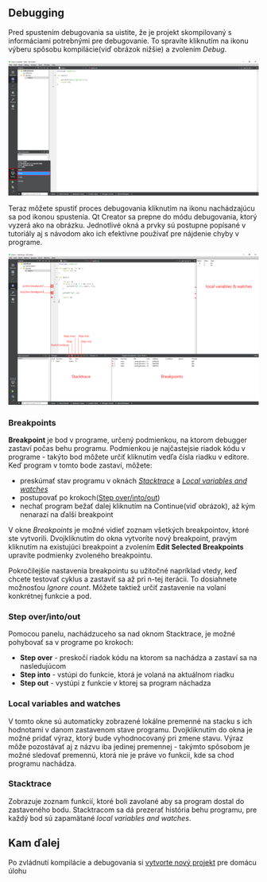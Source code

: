 ## Debugging

Pred spustením debugovania sa uistite, že je projekt skompilovaný s informáciami potrebnými pre debugovanie. To spravíte kliknutím na ikonu výberu spôsobu kompilácie\(viď obrázok nižšie\) a zvolením _Debug_.

![](/images/qt-creator/debug_01.png)

Teraz môžete spustiť proces debugovania kliknutím na ikonu nachádzajúcu sa pod ikonou spustenia. Qt Creator sa prepne do módu debugovania, ktorý vyzerá ako na obrázku. Jednotlivé okná a prvky sú postupne popísané v tutoriály aj s návodom ako ich efektívne používať pre nájdenie chyby v programe.

![](/images/qt-creator/debug_02.png)

### Breakpoints

**Breakpoint** je bod v programe, určený podmienkou, na ktorom debugger zastaví počas behu programu. Podmienkou je najčastejsie riadok kódu v programe - takýto bod môžete určiť kliknutím vedľa čísla riadku v editore. Keď program v tomto bode zastaví, môžete:
- preskúmať stav programu v oknách [*Stacktrace*]() a [*Local variables and watches*]()
- postupovať po krokoch([Step over/into/out]())
- nechať program bežať dalej kliknutím na Continue(viď obrázok), až kým nenarazí na ďalší breakpoint

V okne *Breakpoints* je možné vidieť zoznam všetkých breakpointov, ktoré ste vytvorili. Dvojkliknutím do okna vytvoríte nový breakpoint, pravým kliknutím na existujúci breakpoint a zvolením **Edit Selected Breakpoints** upravíte podmienky zvoleného breakpointu.

Pokročilejšie nastavenia breakpointu su užitočné napríklad vtedy, keď chcete testovať cyklus a zastaviť sa až pri n-tej iterácii. To dosiahnete možnosťou *Ignore count*. Môžete taktiež určiť zastavenie na volaní konkrétnej funkcie a pod.

### Step over/into/out

Pomocou panelu, nachádzuceho sa nad oknom Stacktrace, je možné pohybovať sa v programe po krokoch:

- **Step over** - preskočí riadok kódu na ktorom sa nachádza a zastaví sa na nasledujúcom
- **Step into** - vstúpi do funkcie, ktorá je volaná na aktuálnom riadku
- **Step out** - vystúpi z funkcie v ktorej sa program náchadza

### Local variables and watches

V tomto okne sú automaticky zobrazené lokálne premenné na stacku s ich hodnotami v danom zastavenom stave programu. Dvojkliknutím do okna je možné pridať výraz, ktorý bude vyhodnocovaný pri zmene stavu. Výraz môže pozostávať aj z názvu iba jedinej premennej - takýmto spôsobom je možné sledovať premennú, ktorá nie je práve vo funkcii, kde sa chod programu nachádza.

### Stacktrace

Zobrazuje zoznam funkcií, ktoré boli zavolané aby sa program dostal do zastaveného bodu. Stacktracom sa dá prezerať história behu programu, pre každý bod sú zapamätané *local variables and watches*.


## Kam ďalej

Po zvládnutí kompilácie a debugovania si [vytvorte nový projekt](../qt-creator//debug.md) pre domácu úlohu
